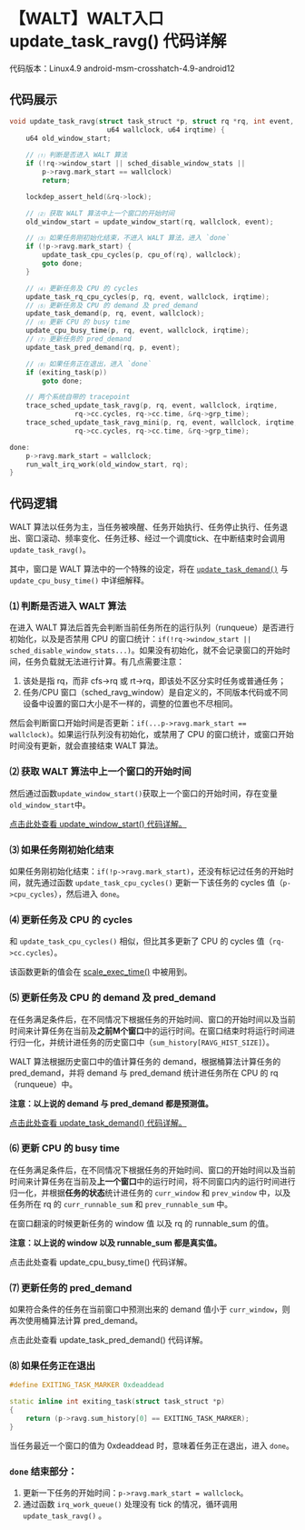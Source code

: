 # 【WALT】WALT入口 update_task_ravg() 代码详解
代码版本：Linux4.9 android-msm-crosshatch-4.9-android12
## 代码展示
```cpp
void update_task_ravg(struct task_struct *p, struct rq *rq, int event,
						u64 wallclock, u64 irqtime)	{
	u64 old_window_start;
	
	// ⑴ 判断是否进入 WALT 算法
	if (!rq->window_start || sched_disable_window_stats ||
	    p->ravg.mark_start == wallclock)
		return;

	lockdep_assert_held(&rq->lock);

	// ⑵ 获取 WALT 算法中上一个窗口的开始时间
	old_window_start = update_window_start(rq, wallclock, event);

	// ⑶ 如果任务刚初始化结束，不进入 WALT 算法，进入 `done`
	if (!p->ravg.mark_start) {
		update_task_cpu_cycles(p, cpu_of(rq), wallclock);
		goto done;
	}

	// ⑷ 更新任务及 CPU 的 cycles
	update_task_rq_cpu_cycles(p, rq, event, wallclock, irqtime);
	// ⑸ 更新任务及 CPU 的 demand 及 pred_demand
	update_task_demand(p, rq, event, wallclock);
	// ⑹ 更新 CPU 的 busy time
	update_cpu_busy_time(p, rq, event, wallclock, irqtime);
	// ⑺ 更新任务的 pred_demand
	update_task_pred_demand(rq, p, event);

	// ⑻ 如果任务正在退出，进入 `done`
	if (exiting_task(p))
		goto done;

	// 两个系统自带的 tracepoint
	trace_sched_update_task_ravg(p, rq, event, wallclock, irqtime,
				rq->cc.cycles, rq->cc.time, &rq->grp_time);
	trace_sched_update_task_ravg_mini(p, rq, event, wallclock, irqtime,
				rq->cc.cycles, rq->cc.time, &rq->grp_time);

done:
	p->ravg.mark_start = wallclock;
	run_walt_irq_work(old_window_start, rq);
}
```
## 代码逻辑

WALT 算法以任务为主，当任务被唤醒、任务开始执行、任务停止执行、任务退出、窗口滚动、频率变化、任务迁移、经过一个调度tick、在中断结束时会调用`update_task_ravg()`。

其中，窗口是 WALT 算法中的一个特殊的设定，将在 [`update_task_demand()`](https://blog.csdn.net/Cyrusandy/article/details/131562936?csdn_share_tail=%7B%22type%22%3A%22blog%22%2C%22rType%22%3A%22article%22%2C%22rId%22%3A%22131562936%22%2C%22source%22%3A%22Cyrusandy%22%7D) 与 `update_cpu_busy_time()` 中详细解释。
### ⑴	判断是否进入 WALT 算法
在进入 WALT 算法后首先会判断当前任务所在的运行队列（runqueue）是否进行初始化，以及是否禁用 CPU 的窗口统计：`if(!rq->window_start || sched_disable_window_stats...)`。如果没有初始化，就不会记录窗口的开始时间，任务负载就无法进行计算。有几点需要注意：
1. 该处是指 rq，而非 cfs->rq 或 rt->rq，即该处不区分实时任务或普通任务；
2. 任务/CPU 窗口（sched_ravg_window）是自定义的，不同版本代码或不同设备中设置的窗口大小是不一样的，调整的位置也不尽相同。

然后会判断窗口开始时间是否更新：`if(...p->ravg.mark_start == wallclock)`。如果运行队列没有初始化，或禁用了 CPU 的窗口统计，或窗口开始时间没有更新，就会直接结束 WALT 算法。

### ⑵	获取 WALT 算法中上一个窗口的开始时间
然后通过函数`update_window_start()`获取上一个窗口的开始时间，存在变量`old_window_start`中。

[点击此处查看 update_window_start() 代码详解。](https://blog.csdn.net/Cyrusandy/article/details/131495864?csdn_share_tail=%7B%22type%22:%22blog%22,%22rType%22:%22article%22,%22rId%22:%22131495864%22,%22source%22:%22Cyrusandy%22%7D)

### ⑶ 如果任务刚初始化结束
如果任务刚初始化结束：`if(!p->ravg.mark_start)`，还没有标记过任务的开始时间，就先通过函数 `update_task_cpu_cycles()` 更新一下该任务的 cycles 值（`p->cpu_cycles`），然后进入 `done`。
### ⑷	更新任务及 CPU 的 cycles
和 `update_task_cpu_cycles()` 相似，但比其多更新了 CPU 的 cycles 值（`rq->cc.cycles`）。

该函数更新的值会在 [scale_exec_time()](https://blog.csdn.net/Cyrusandy/article/details/131564833) 中被用到。
### ⑸	更新任务及 CPU 的 demand 及 pred_demand
在任务满足条件后，在不同情况下根据任务的开始时间、窗口的开始时间以及当前时间来计算任务在当前及**之前M个窗口**中的运行时间。在窗口结束时将运行时间进行归一化，并统计进任务的历史窗口中（`sum_history[RAVG_HIST_SIZE]`）。

WALT 算法根据历史窗口中的值计算任务的 demand，根据桶算法计算任务的 pred_demand，并将 demand 与 pred_demand 统计进任务所在 CPU 的 rq（runqueue）中。

**注意：以上说的 demand 与 pred_demand 都是预测值。**

[点击此处查看 update_task_demand() 代码详解。](https://blog.csdn.net/Cyrusandy/article/details/131562936?csdn_share_tail=%7B%22type%22%3A%22blog%22%2C%22rType%22%3A%22article%22%2C%22rId%22%3A%22131562936%22%2C%22source%22%3A%22Cyrusandy%22%7D)
### ⑹	更新 CPU 的 busy time
在任务满足条件后，在不同情况下根据任务的开始时间、窗口的开始时间以及当前时间来计算任务在当前及**上一个窗口**中的运行时间，将不同窗口内的运行时间进行归一化，并根据**任务的状态**统计进任务的 `curr_window` 和 `prev_window` 中，以及任务所在 rq 的 `curr_runnable_sum` 和 `prev_runnable_sum` 中。

在窗口翻滚的时候更新任务的 window 值 以及 rq 的 runnable_sum 的值。

**注意：以上说的 window 以及 runnable_sum 都是真实值。**

点击此处查看 update_cpu_busy_time() 代码详解。
### ⑺	更新任务的 pred_demand
如果符合条件的任务在当前窗口中预测出来的 demand 值小于 `curr_window`，则再次使用桶算法计算 pred_demand。

点击此处查看 update_task_pred_demand() 代码详解。
### ⑻	如果任务正在退出
```cpp
#define EXITING_TASK_MARKER	0xdeaddead

static inline int exiting_task(struct task_struct *p)
{
	return (p->ravg.sum_history[0] == EXITING_TASK_MARKER);
}
```
当任务最近一个窗口的值为 0xdeaddead 时，意味着任务正在退出，进入 `done`。
###  `done` 结束部分：
1. 更新一下任务的开始时间：`p->ravg.mark_start = wallclock`。
2. 通过函数 `irq_work_queue()` 处理没有 tick 的情况，循环调用 `update_task_ravg()` 。
